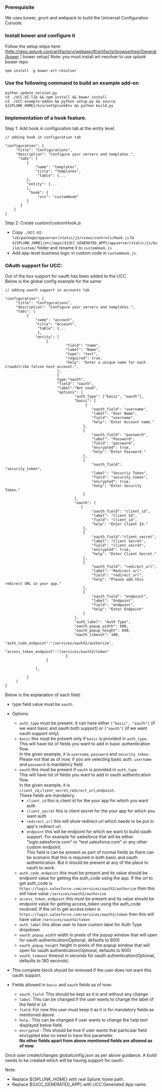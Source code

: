 ### Prerequisite
We uses bower, grunt and webpack to build the Universal Configuration Console.

### Install bower and configure it
Follow the setup steps here: [http://repo.splunk.com/artifactory/webapp/#/artifacts/browse/tree/General/bower | bower setup]
Note: you must install art-resolver to use splunk bower repo
```
npm install -g bower-art-resolver
```

### Use the following command to build an example add-on
```
python update_version.py
cd ./UCC-UI-lib && npm install && bower install
cd ./UCC-example-addon && python setup.py && source ${SPLUNK_HOME}/bin/setSplunkEnv && python build.py
```

### Implementation of a hook feature.

Step 1: Add hook in configuration tab at the entity level.

```
// adding hook in configuration tab

"configuration": {
     "title": "Configurations",
     "description": "Configure your servers and templates.",
      "tabs": [
          {
              "name": "templates",
              "title": "Templates",
               "table": {...
          },
          "entity": [...
          ],
           "hook": {
               "src": "customHook"
          }
       }
    ]
}
```

Step 2: Create custom/customHook.js

* Copy `./UCC-UI-lib/package/appserver/static/js/views/controls/Hook.js` to `${SPLUNK_HOME}/etc/apps/${UCC_GENERATED_APP}/appserver/static/js/build/custom/` folder and rename it to `customHook.js`
* Add app-level business logic in custom code in `customHook.js`.


### OAuth support for UCC:
Out of the box support for oauth has been added to the UCC.<br/>
Below is the global config example for the same:

```
// adding oauth support in accounts tab

"configuration": {
     "title": "Configurations",
     "description": "Configure your servers and templates.",
     "tabs": [
          {
              "name": "account",
              "title": "Account",
               "table": {...
               },
              "entity": [
                   {
                            "field": "name",
                            "label": "Name",
                            "type": "text",
                            "required": true,
                            "help": "Enter a unique name for each Crowdstrike falcon host account.",
                        },
                        {
                        type:"oauth",
                        "field": "oauth",
                        "label":"Not used",
                        "options": {
                                "auth_type": ["basic", "oauth"],
                                "basic": [
                                     {
                                        "oauth_field": "username",
                                        "label": "User Name",
                                        "field": "username",
                                        "help": "Enter Account name."
                                    },
                                    {
                                        "oauth_field": "password",
                                        "label": "Password",
                                        "field": "password",
                                        "encrypted": true,
                                        "help": "Enter Password."
                                    },
                                    {
                                        "oauth_field": "security_token",
                                        "label": "Securtiy Token",
                                        "field": "security_token",
                                        "encrypted": true,
                                        "help": "Enter Security Token."
                                    }
                                ],
                                "oauth": [
                                   {
                                        "oauth_field": "client_id",
                                        "label": "Client Id",
                                        "field": "client_id",
                                        "help": "Enter Client Id."
                                    },
                                    {
                                        "oauth_field":"client_secret",
                                        "label": "Client Secret",
                                        "field": "client_secret",
                                        "encrypted": true,
                                        "help": "Enter Client Secret."
                                    },
                                    {
                                        "oauth_field": "redirect_url",
                                        "label": "Redirect url",
                                        "field": "redirect_url",
                                        "help": "Please add this redirect URL in your app."
                                    },
                                    {
                                        "oauth_field": "endpoint",
                                        "label": "Endpoint",
                                        "field": "endpoint",
                                        "help": "Enter Endpoint"
                                    }
                                ],
                                "auth_label": "Auth Type",
                                "oauth_popup_width": 600,
                                "oauth_popup_height": 600,
                                "oauth_timeout": 180,
                                "auth_code_endpoint":"/services/oauth2/authorize",
                                "access_token_endpoint":"/services/oauth2/token"
                            }    
                   }
              
              ],
               
          }
     ]
}

```
Below is the explanation of each field:
* type field value must be `oauth`.
* Options:
     * `auth_type` must be present. It can have either `["basic", "oauth"]` (if we want basic and oauth both support) or `["oauth"]` (if we want oauth support only).
     * `basic` this must be present only if `basic` is provided in `auth_type`. <br/>
        This will have list of fields you want to add in basic authentication flow. <br/> 
        In the given example, it is `username`, `password` and  `security token`. <br/>
        Please not that as of now, if you are selecting basic auth. `username` and `password` is mandatory field.
     * `oauth` this must be present if `oauth` is provided in `auth_type`. <br/>
        This will have list of fields you want to add in oauth authentication flow. <br/>
        In the given example, it is `client_id`,`client_secret`,`redirect_url`,`endpoint`. <br/>
        These fields are mandatory.<br/>
        * `client_id` this is client id for the your app for which you want auth<br/>
        * `client_secret` this is client secret for the your app for which you want auth<br/>
        * `redirect_url` this will show redirect url which needs to be put in app's redirect url.<br/>
        * `endpoint` this will be endpoint for which we want to build oauth support. For example for salesforce that will be either "login.salesforce.com" or "test.salesforce.com" or any other custom endpoint.<br/>
         This field is can be present as part of normal fields as there can be scenario that this is required in both basic and oauth authentication. But it should be present at any of the place to oauth to work.
     *  `auth_code_endpoint` this must be present and its value should be endpoint value for getting the auth_code using the app. If the url to get auth_code is `https://login.salesforce.com/services/oauth2/authorize` then this will have value `/services/oauth2/authorize` 
     *  `access_token_endpoint` this must be present and its value should be endpoint value for getting access_token using the auth_code received. If the url to get access token is `https://login.salesforce.com/services/oauth2/token` then this will have value `/services/oauth2/token`
     *  `auth_label` this allow user to have custom label for Auth Type dropdown
     *  `oauth_popup_width` width in pixels of the popup window that will open for oauth authentication(Optional, defaults to 600)
     *  `oauth_popup_height` height in pixels of the popup window that will open for oauth authentication(Optional, defaults to 600)
     *  `oauth_timeout` timeout in seconds for oauth authentication(Optional, defaults to 180 seconds)

* This complete block should be removed if the user does not want this oauth support.

* Fields allowed in `basic` and `oauth` fields as of now:
     * `oauth_field`: This should be kept as it is and without any change.
     * `label`: This can be changed if the user wants to change the label of the field in UI.
     * `field`: For now this user must keep it as it is for mandatory fields as mentioned above.
     * `help` : This can be changed if user wants to change the help text displayed below field.
     * `encrypted` : This should be true if user wants that particular field encrypted else no need to have this parameter.<br/>
    **No other fields apart from above mentioned fields are allowed as of now.**
    
Once user create/changes globalconfig.json as per above guidance. 
A build needs to be created which will be having support for oauth. 


Note:
* Replace ${SPLUNK_HOME} with real Splunk home path.
* Replace ${UCC_GENERATED_APP} with UCC Generated App name.
